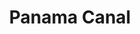 ---
title: Panama Canal
tags: john
image: /files/Panama_Canal/Panama_Canal_2000.jpg
imageBase: Panama_Canal
alt: A ship navigating through one of the locks of the Panama Canal.         
width: 2000
height: 1500
imageDate: May 2008
location: Hong Kong SAR
camera: Canon Powershot SD550
metaDescription: A ship navigating through one of the locks of the Panama Canal.
---